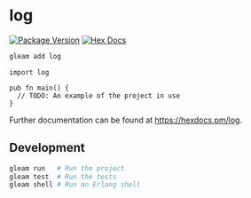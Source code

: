 # log

[![Package Version](https://img.shields.io/hexpm/v/log)](https://hex.pm/packages/log)
[![Hex Docs](https://img.shields.io/badge/hex-docs-ffaff3)](https://hexdocs.pm/log/)

```sh
gleam add log
```
```gleam
import log

pub fn main() {
  // TODO: An example of the project in use
}
```

Further documentation can be found at <https://hexdocs.pm/log>.

## Development

```sh
gleam run   # Run the project
gleam test  # Run the tests
gleam shell # Run an Erlang shell
```
